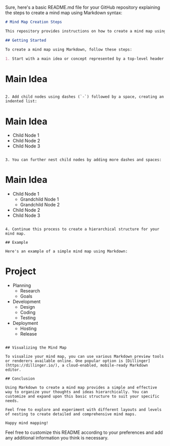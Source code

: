 Sure, here's a basic README.md file for your GitHub repository explaining the steps to create a mind map using Markdown syntax:

```markdown
# Mind Map Creation Steps

This repository provides instructions on how to create a mind map using Markdown syntax. Mind maps are visual representations of ideas and concepts, organized hierarchically. In this guide, we'll use Markdown to create a simple mind map structure.

## Getting Started

To create a mind map using Markdown, follow these steps:

1. Start with a main idea or concept represented by a top-level header (`#`):
   ```
   # Main Idea
   ```

2. Add child nodes using dashes (`-`) followed by a space, creating an indented list:
   ```
   # Main Idea
   - Child Node 1
   - Child Node 2
   - Child Node 3
   ```

3. You can further nest child nodes by adding more dashes and spaces:
   ```
   # Main Idea
   - Child Node 1
     - Grandchild Node 1
     - Grandchild Node 2
   - Child Node 2
   - Child Node 3
   ```

4. Continue this process to create a hierarchical structure for your mind map.

## Example

Here's an example of a simple mind map using Markdown:

```
# Project
- Planning
  - Research
  - Goals
- Development
  - Design
  - Coding
  - Testing
- Deployment
  - Hosting
  - Release
```

## Visualizing the Mind Map

To visualize your mind map, you can use various Markdown preview tools or renderers available online. One popular option is [Dillinger](https://dillinger.io/), a cloud-enabled, mobile-ready Markdown editor.

## Conclusion

Using Markdown to create a mind map provides a simple and effective way to organize your thoughts and ideas hierarchically. You can customize and expand upon this basic structure to suit your specific needs.

Feel free to explore and experiment with different layouts and levels of nesting to create detailed and comprehensive mind maps.

Happy mind mapping!
```

Feel free to customize this README according to your preferences and add any additional information you think is necessary.
